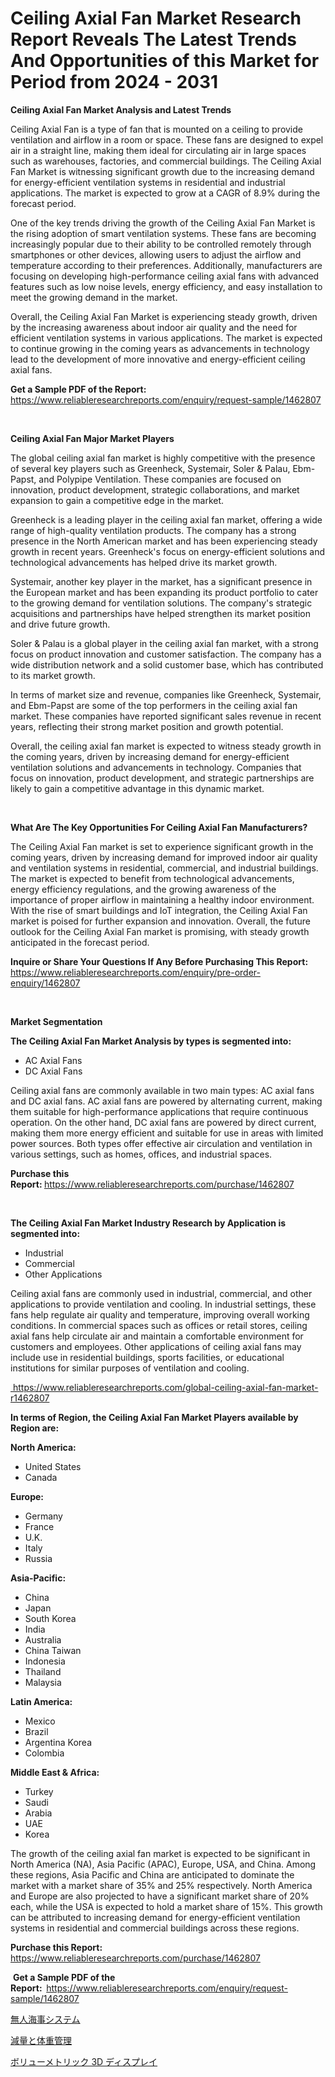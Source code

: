 <p><h1>Ceiling Axial Fan Market Research Report Reveals The Latest Trends And Opportunities of this Market for Period from 2024 - 2031</h1></p><p><strong>Ceiling Axial Fan Market Analysis and Latest Trends</strong></p>
<p><p>Ceiling Axial Fan is a type of fan that is mounted on a ceiling to provide ventilation and airflow in a room or space. These fans are designed to expel air in a straight line, making them ideal for circulating air in large spaces such as warehouses, factories, and commercial buildings. The Ceiling Axial Fan Market is witnessing significant growth due to the increasing demand for energy-efficient ventilation systems in residential and industrial applications. The market is expected to grow at a CAGR of 8.9% during the forecast period.</p><p>One of the key trends driving the growth of the Ceiling Axial Fan Market is the rising adoption of smart ventilation systems. These fans are becoming increasingly popular due to their ability to be controlled remotely through smartphones or other devices, allowing users to adjust the airflow and temperature according to their preferences. Additionally, manufacturers are focusing on developing high-performance ceiling axial fans with advanced features such as low noise levels, energy efficiency, and easy installation to meet the growing demand in the market.</p><p>Overall, the Ceiling Axial Fan Market is experiencing steady growth, driven by the increasing awareness about indoor air quality and the need for efficient ventilation systems in various applications. The market is expected to continue growing in the coming years as advancements in technology lead to the development of more innovative and energy-efficient ceiling axial fans.</p></p>
<p><strong>Get a Sample PDF of the Report:&nbsp;</strong> <a href="https://www.reliableresearchreports.com/enquiry/request-sample/1462807">https://www.reliableresearchreports.com/enquiry/request-sample/1462807</a></p>
<p>&nbsp;</p>
<p><strong>Ceiling Axial Fan Major Market Players</strong></p>
<p><p>The global ceiling axial fan market is highly competitive with the presence of several key players such as Greenheck, Systemair, Soler & Palau, Ebm-Papst, and Polypipe Ventilation. These companies are focused on innovation, product development, strategic collaborations, and market expansion to gain a competitive edge in the market.</p><p>Greenheck is a leading player in the ceiling axial fan market, offering a wide range of high-quality ventilation products. The company has a strong presence in the North American market and has been experiencing steady growth in recent years. Greenheck's focus on energy-efficient solutions and technological advancements has helped drive its market growth.</p><p>Systemair, another key player in the market, has a significant presence in the European market and has been expanding its product portfolio to cater to the growing demand for ventilation solutions. The company's strategic acquisitions and partnerships have helped strengthen its market position and drive future growth.</p><p>Soler & Palau is a global player in the ceiling axial fan market, with a strong focus on product innovation and customer satisfaction. The company has a wide distribution network and a solid customer base, which has contributed to its market growth.</p><p>In terms of market size and revenue, companies like Greenheck, Systemair, and Ebm-Papst are some of the top performers in the ceiling axial fan market. These companies have reported significant sales revenue in recent years, reflecting their strong market position and growth potential.</p><p>Overall, the ceiling axial fan market is expected to witness steady growth in the coming years, driven by increasing demand for energy-efficient ventilation solutions and advancements in technology. Companies that focus on innovation, product development, and strategic partnerships are likely to gain a competitive advantage in this dynamic market.</p></p>
<p>&nbsp;</p>
<p><strong>What Are The Key Opportunities For Ceiling Axial Fan Manufacturers?</strong></p>
<p><p>The Ceiling Axial Fan market is set to experience significant growth in the coming years, driven by increasing demand for improved indoor air quality and ventilation systems in residential, commercial, and industrial buildings. The market is expected to benefit from technological advancements, energy efficiency regulations, and the growing awareness of the importance of proper airflow in maintaining a healthy indoor environment. With the rise of smart buildings and IoT integration, the Ceiling Axial Fan market is poised for further expansion and innovation. Overall, the future outlook for the Ceiling Axial Fan market is promising, with steady growth anticipated in the forecast period.</p></p>
<p><strong>Inquire or Share Your Questions If Any Before Purchasing This Report:</strong> <a href="https://www.reliableresearchreports.com/enquiry/pre-order-enquiry/1462807">https://www.reliableresearchreports.com/enquiry/pre-order-enquiry/1462807</a></p>
<p>&nbsp;</p>
<p><strong>Market Segmentation</strong></p>
<p><strong>The Ceiling Axial Fan Market Analysis by types is segmented into:</strong></p>
<p><ul><li>AC Axial Fans</li><li>DC Axial Fans</li></ul></p>
<p><p>Ceiling axial fans are commonly available in two main types: AC axial fans and DC axial fans. AC axial fans are powered by alternating current, making them suitable for high-performance applications that require continuous operation. On the other hand, DC axial fans are powered by direct current, making them more energy efficient and suitable for use in areas with limited power sources. Both types offer effective air circulation and ventilation in various settings, such as homes, offices, and industrial spaces.</p></p>
<p><strong>Purchase this Report:&nbsp;</strong><a href="https://www.reliableresearchreports.com/purchase/1462807">https://www.reliableresearchreports.com/purchase/1462807</a></p>
<p>&nbsp;</p>
<p><strong>The Ceiling Axial Fan Market Industry Research by Application is segmented into:</strong></p>
<p><ul><li>Industrial</li><li>Commercial</li><li>Other Applications</li></ul></p>
<p><p>Ceiling axial fans are commonly used in industrial, commercial, and other applications to provide ventilation and cooling. In industrial settings, these fans help regulate air quality and temperature, improving overall working conditions. In commercial spaces such as offices or retail stores, ceiling axial fans help circulate air and maintain a comfortable environment for customers and employees. Other applications of ceiling axial fans may include use in residential buildings, sports facilities, or educational institutions for similar purposes of ventilation and cooling.</p></p>
<p><a href="https://www.reliableresearchreports.com/global-ceiling-axial-fan-market-r1462807">&nbsp;https://www.reliableresearchreports.com/global-ceiling-axial-fan-market-r1462807</a></p>
<p><strong>In terms of Region, the Ceiling Axial Fan Market Players available by Region are:</strong></p>
<p>
    <p> <strong> North America: </strong>
        <ul>
            <li>United States</li>
            <li>Canada</li>
        </ul>
        </p> 
    <p> <strong> Europe: </strong>
        <ul>
            <li>Germany</li>
            <li>France</li>
            <li>U.K.</li>
            <li>Italy</li>
            <li>Russia</li>
        </ul>
        </p> 
    <p> <strong> Asia-Pacific: </strong>
        <ul>
            <li>China</li>
            <li>Japan</li>
            <li>South Korea</li>
            <li>India</li>
            <li>Australia</li>
            <li>China Taiwan</li>
            <li>Indonesia</li>
            <li>Thailand</li>
            <li>Malaysia</li>
        </ul>
        </p> 
    <p> <strong> Latin America: </strong>
        <ul>
            <li>Mexico</li>
            <li>Brazil</li>
            <li>Argentina Korea</li>
            <li>Colombia</li>
        </ul>
        </p> 
    <p> <strong> Middle East & Africa: </strong>
        <ul>
            <li>Turkey</li>
            <li>Saudi</li>
            <li>Arabia</li>
            <li>UAE</li>
            <li>Korea</li>
        </ul>
    </p>
    </p>
<p><p>The growth of the ceiling axial fan market is expected to be significant in North America (NA), Asia Pacific (APAC), Europe, USA, and China. Among these regions, Asia Pacific and China are anticipated to dominate the market with a market share of 35% and 25% respectively. North America and Europe are also projected to have a significant market share of 20% each, while the USA is expected to hold a market share of 15%. This growth can be attributed to increasing demand for energy-efficient ventilation systems in residential and commercial buildings across these regions.</p></p>
<p><strong>Purchase this Report: </strong><a href="https://www.reliableresearchreports.com/purchase/1462807">https://www.reliableresearchreports.com/purchase/1462807</a></p>
<p>&nbsp;<strong>Get a Sample PDF of the Report:&nbsp;&nbsp;</strong><a href="https://www.reliableresearchreports.com/enquiry/request-sample/1462807">https://www.reliableresearchreports.com/enquiry/request-sample/1462807</a></p>
<p><strong></strong></p>
<p><p><a href="https://github.com/efcvopdgkdx128/Market-Research-Report-List-1/blob/main/210636841197.md">無人海事システム</a></p><p><a href="https://github.com/JacksonWiza1924/Market-Research-Report-List-1/blob/main/591987341201.md">減量と体重管理</a></p><p><a href="https://github.com/hwbcz413288296/Market-Research-Report-List-1/blob/main/530510141200.md">ボリューメトリック 3D ディスプレイ</a></p></p>